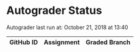 # Autograder Status
Autograder last run at: October 21, 2018 at 13:40

| GitHub ID | Assignment | Graded Branch |
|-----------|------------|---------------|
